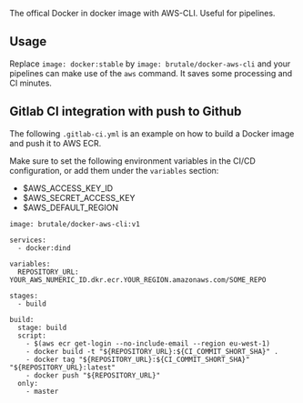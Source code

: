 The offical Docker in docker image with AWS-CLI. Useful for pipelines.

Usage
-----

Replace `image: docker:stable` by `image: brutale/docker-aws-cli` and your pipelines can make use of the `aws` command. It saves some processing and CI minutes.

## Gitlab CI integration with push to Github
The following `.gitlab-ci.yml` is an example on how to build a Docker image and push it to AWS ECR.

Make sure to set the following environment variables in the CI/CD configuration, or add them under the `variables` section:

- $AWS_ACCESS_KEY_ID
- $AWS_SECRET_ACCESS_KEY
- $AWS_DEFAULT_REGION

```
image: brutale/docker-aws-cli:v1

services:
  - docker:dind

variables:
  REPOSITORY_URL: YOUR_AWS_NUMERIC_ID.dkr.ecr.YOUR_REGION.amazonaws.com/SOME_REPO

stages:
  - build

build:
  stage: build
  script:
    - $(aws ecr get-login --no-include-email --region eu-west-1)
    - docker build -t "${REPOSITORY_URL}:${CI_COMMIT_SHORT_SHA}" .
    - docker tag "${REPOSITORY_URL}:${CI_COMMIT_SHORT_SHA}" "${REPOSITORY_URL}:latest"
    - docker push "${REPOSITORY_URL}"
  only:
    - master
```
